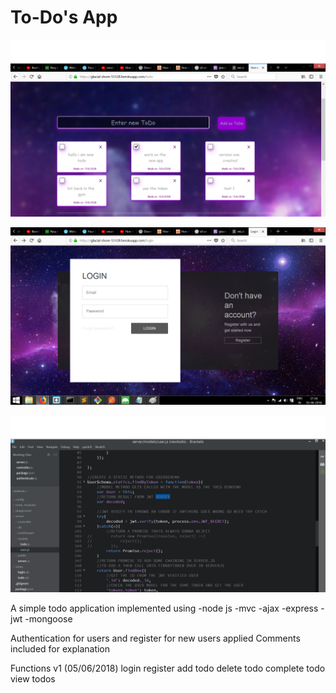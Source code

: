 # To-Do's App
![screenshot](screenshots/screen1.png?raw=true "Screen1")

![screenshot](screenshots/screen2.png?raw=true "Screen2")

![screenshot](screenshots/screen3.png?raw=true "Screen3")


A simple todo application implemented using 
 -node js
 -mvc
 -ajax
 -express
 -jwt
 -mongoose


Authentication for users and register for new users applied 
Comments included for explanation

Functions v1 (05/06/2018)
login
register
add todo
delete todo
complete todo
view todos

